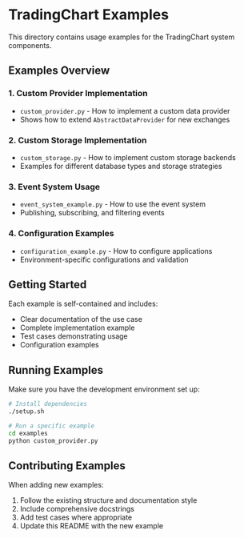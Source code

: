 # TradingChart Examples

This directory contains usage examples for the TradingChart system components.

## Examples Overview

### 1. Custom Provider Implementation
- `custom_provider.py` - How to implement a custom data provider
- Shows how to extend `AbstractDataProvider` for new exchanges

### 2. Custom Storage Implementation  
- `custom_storage.py` - How to implement custom storage backends
- Examples for different database types and storage strategies

### 3. Event System Usage
- `event_system_example.py` - How to use the event system
- Publishing, subscribing, and filtering events

### 4. Configuration Examples
- `configuration_example.py` - How to configure applications
- Environment-specific configurations and validation

## Getting Started

Each example is self-contained and includes:
- Clear documentation of the use case
- Complete implementation example
- Test cases demonstrating usage
- Configuration examples

## Running Examples

Make sure you have the development environment set up:

```bash
# Install dependencies
./setup.sh

# Run a specific example
cd examples
python custom_provider.py
```

## Contributing Examples

When adding new examples:
1. Follow the existing structure and documentation style
2. Include comprehensive docstrings
3. Add test cases where appropriate
4. Update this README with the new example